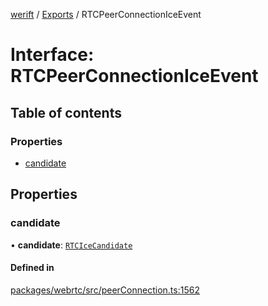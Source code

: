 [werift](../README.md) / [Exports](../modules.md) / RTCPeerConnectionIceEvent

# Interface: RTCPeerConnectionIceEvent

## Table of contents

### Properties

- [candidate](RTCPeerConnectionIceEvent.md#candidate)

## Properties

### candidate

• **candidate**: [`RTCIceCandidate`](../classes/RTCIceCandidate.md)

#### Defined in

[packages/webrtc/src/peerConnection.ts:1562](https://github.com/shinyoshiaki/werift-webrtc/blob/f609bd5a/packages/webrtc/src/peerConnection.ts#L1562)
